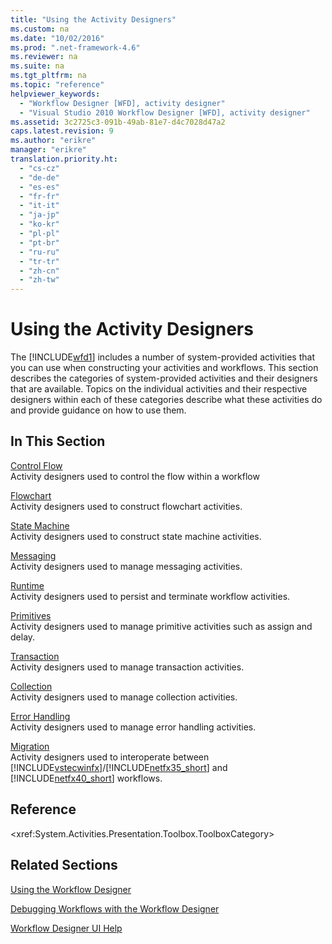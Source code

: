 ```yaml
---
title: "Using the Activity Designers"
ms.custom: na
ms.date: "10/02/2016"
ms.prod: ".net-framework-4.6"
ms.reviewer: na
ms.suite: na
ms.tgt_pltfrm: na
ms.topic: "reference"
helpviewer_keywords: 
  - "Workflow Designer [WFD], activity designer"
  - "Visual Studio 2010 Workflow Designer [WFD], activity designer"
ms.assetid: 3c2725c3-091b-49ab-81e7-d4c7028d47a2
caps.latest.revision: 9
ms.author: "erikre"
manager: "erikre"
translation.priority.ht: 
  - "cs-cz"
  - "de-de"
  - "es-es"
  - "fr-fr"
  - "it-it"
  - "ja-jp"
  - "ko-kr"
  - "pl-pl"
  - "pt-br"
  - "ru-ru"
  - "tr-tr"
  - "zh-cn"
  - "zh-tw"
---
```

# Using the Activity Designers
The [!INCLUDE[wfd1](../workflowdesigner/includes/wfd1_md.md)] includes a number of system-provided activities that you can use when constructing your activities and workflows. This section describes the categories of system-provided activities and their designers that are available. Topics on the individual activities and their respective designers within each of these categories describe what these activities do and provide guidance on how to use them.  
  
## In This Section  
 [Control Flow](../workflowdesigner/control-flow-activity-designers.md)  
 Activity designers used to control the flow within a workflow  
  
 [Flowchart](../workflowdesigner/flowchart-activity-designers.md)  
 Activity designers used to construct flowchart activities.  
  
 [State Machine](../workflowdesigner/state-machine-activity-designers.md)  
 Activity designers used to construct state machine activities.  
  
 [Messaging](../workflowdesigner/messaging-activity-designers.md)  
 Activity designers used to manage messaging activities.  
  
 [Runtime](../workflowdesigner/runtime-activity-designers.md)  
 Activity designers used to persist and terminate workflow activities.  
  
 [Primitives](../workflowdesigner/primitives-activity-designers.md)  
 Activity designers used to manage primitive activities such as assign and delay.  
  
 [Transaction](../workflowdesigner/transaction-activity-designers.md)  
 Activity designers used to manage transaction activities.  
  
 [Collection](../workflowdesigner/collection-activity-designers.md)  
 Activity designers used to manage collection activities.  
  
 [Error Handling](../workflowdesigner/error-handling-activity-designers.md)  
 Activity designers used to manage error handling activities.  
  
 [Migration](../workflowdesigner/migration-activity-designers.md)  
 Activity designers used to interoperate between [!INCLUDE[vstecwinfx](../workflowdesigner/includes/vstecwinfx_md.md)]/[!INCLUDE[netfx35_short](../workflowdesigner/includes/netfx35_short_md.md)] and [!INCLUDE[netfx40_short](../workflowdesigner/includes/netfx40_short_md.md)] workflows.  
  
## Reference  
 \<xref:System.Activities.Presentation.Toolbox.ToolboxCategory>  
  
## Related Sections  
 [Using the Workflow Designer](../workflowdesigner/using-the-workflow-designer.md)  
  
 [Debugging Workflows with the Workflow Designer](../workflowdesigner/debugging-workflows-with-the-workflow-designer.md)  
  
 [Workflow Designer UI Help](../workflowdesigner/workflow-designer-ui-help.md)